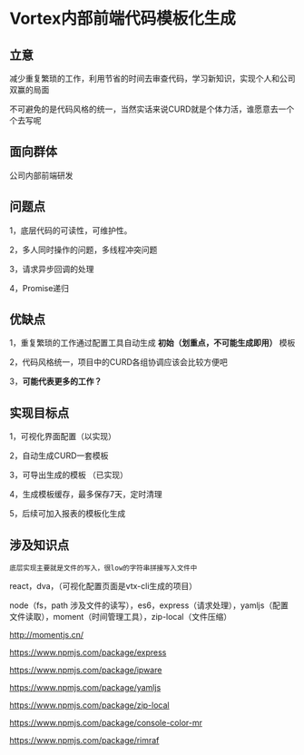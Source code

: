 # Vortex内部前端代码模板化生成
 
## 立意
减少重复繁琐的工作，利用节省的时间去审查代码，学习新知识，实现个人和公司双赢的局面

不可避免的是代码风格的统一，当然实话来说CURD就是个体力活，谁愿意去一个个去写呢

## 面向群体
公司内部前端研发

## 问题点
1，底层代码的可读性，可维护性。

2，多人同时操作的问题，多线程冲突问题

3，请求异步回调的处理

4，Promise递归

## 优缺点
1，重复繁琐的工作通过配置工具自动生成 **初始（划重点，不可能生成即用）** 模板

2，代码风格统一，项目中的CURD各组协调应该会比较方便吧

3，**可能代表更多的工作？**

## 实现目标点
1，可视化界面配置（以实现）

2，自动生成CURD一套模板

3，可导出生成的模板 （已实现）

4，生成模板缓存，最多保存7天，定时清理

5，后续可加入报表的模板化生成

## 涉及知识点
`底层实现主要就是文件的写入，很low的字符串拼接写入文件中`

react，dva，（可视化配置页面是vtx-cli生成的项目）

node（fs，path 涉及文件的读写），es6，express（请求处理），yamljs（配置文件读取），moment（时间管理工具），zip-local（文件压缩）

http://momentjs.cn/

https://www.npmjs.com/package/express

https://www.npmjs.com/package/ipware

https://www.npmjs.com/package/yamljs

https://www.npmjs.com/package/zip-local

https://www.npmjs.com/package/console-color-mr

https://www.npmjs.com/package/rimraf

